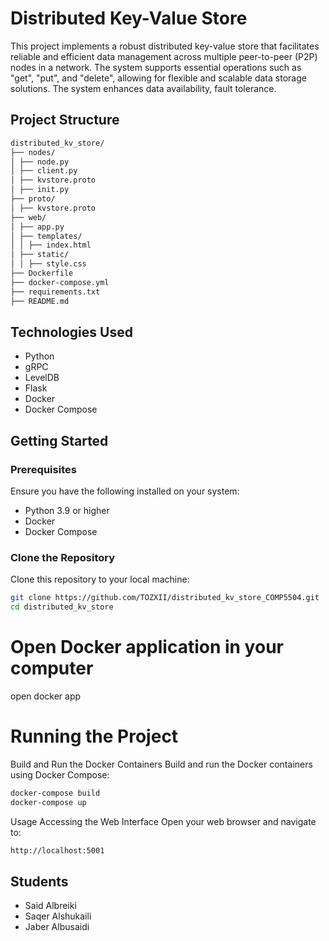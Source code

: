 # Distributed Key-Value Store

This project implements a robust distributed key-value store that facilitates reliable and efficient data management across multiple peer-to-peer (P2P) nodes in a network. The system supports essential operations such as "get", "put", and "delete", allowing for flexible and scalable data storage solutions. The system enhances data availability, fault tolerance.


## Project Structure
```bash
distributed_kv_store/
├── nodes/
│ ├── node.py
│ ├── client.py
│ ├── kvstore.proto
│ ├── init.py
├── proto/
│ ├── kvstore.proto
├── web/
│ ├── app.py
│ ├── templates/
│ │ ├── index.html
│ ├── static/
│ │ ├── style.css
├── Dockerfile
├── docker-compose.yml
├── requirements.txt
├── README.md
```


## Technologies Used

- Python
- gRPC
- LevelDB
- Flask
- Docker
- Docker Compose

## Getting Started

### Prerequisites

Ensure you have the following installed on your system:

- Python 3.9 or higher
- Docker
- Docker Compose

### Clone the Repository

Clone this repository to your local machine:

```bash
git clone https://github.com/TOZXII/distributed_kv_store_COMP5504.git
cd distributed_kv_store
```

# Open Docker application in your computer
open docker app

# Running the Project
Build and Run the Docker Containers
Build and run the Docker containers using Docker Compose:

```bash
docker-compose build
docker-compose up
```


Usage
Accessing the Web Interface
Open your web browser and navigate to:
```bash
http://localhost:5001
```

## Students
- Said Albreiki
- Saqer Alshukaili
- Jaber Albusaidi
